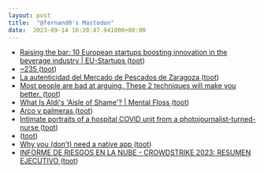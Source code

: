 ```yaml
---
layout: post
title:  "@fernand0's Mastodon"
date:  2023-09-14 16:20:47.941000+00:00
---
```

*  [Raising the bar: 10 European startups boosting innovation in the beverage industry \| EU-Startups ](https://www.eu-startups.com/2023/09/raising-the-bar-10-european-startups-boosting-innovation-in-the-beverage-industry) ([toot](https://mastodon.social/@fernand0/111064412844084660))
*  [~235 ](https://antoniodini.com/mostly/weekly/archivio/235.htm) ([toot](https://mastodon.social/@fernand0/111064266233048113))
*  [La autenticidad del Mercado de Pescados de Zaragoza ](https://urbanamente.elmundo.es/la-autenticidad-del-mercado-de-pescados-de-zaragoz) ([toot](https://mastodon.social/@fernand0/111064000927510234))
*  [Most people are bad at arguing. These 2 techniques will make you better. ](https://www.vox.com/2016/11/23/13708996/argue-better-scienc) ([toot](https://mastodon.social/@fernand0/111063242554075368))
*  [What Is Aldi's 'Aisle of Shame'? \| Mental Floss ](https://www.mentalfloss.com/article/653450/aldi-aisle-of-sham) ([toot](https://mastodon.social/@fernand0/111063109435013335))
*  [Arco y palmeras ](https://www.flickr.com/photos/fernand0/53158543651) ([toot](https://mastodon.social/@fernand0/111063016378268903))
*  [Intimate portraits of a hospital COVID unit from a photojournalist-turned-nurse  ](https://www.npr.org/sections/health-shots/2021/12/26/1066395049/intimate-portraits-of-a-hospital-covid-unit-from-a-photojournalist-turned-nurse?amp) ([toot](https://mastodon.social/@fernand0/111062761441903819))
*  [ ](https://mastodon.social/@sgimeno) ([toot](https://mastodon.social/@fernand0/111062546044583442))
*  [Why you (don’t) need a native app  ](https://jakoblierman.medium.com/why-you-dont-need-a-native-app-baf068dd9a82) ([toot](https://mastodon.social/@fernand0/111062530383273543))
*  [INFORME DE RIESGOS EN LA NUBE - CROWDSTRIKE 2023: RESUMEN EJECUTIVO ](https://www.crowdstrike.com/resources/reports/crowdstrike-2023-cloud-risk-report-executive-summary-latam) ([toot](https://mastodon.social/@fernand0/111062284279249798))
